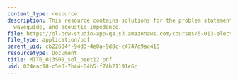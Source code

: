 ```yaml
---
content_type: resource
description: This resource contains solutions for the problem statements related to
  waveguide, and acoustic impedance.
file: https://ol-ocw-studio-app-qa.s3.amazonaws.com/courses/6-013-electromagnetics-and-applications-spring-2009/024eac18c5e37b4464b5f74b21191e6c_MIT6_013S09_sol_pset12.pdf
file_type: application/pdf
parent_uid: cb22634f-94d3-4e0a-9d8c-c4747d9ac415
resourcetype: Document
title: MIT6_013S09_sol_pset12.pdf
uid: 024eac18-c5e3-7b44-64b5-f74b21191e6c
---
```

